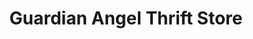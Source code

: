 ---
title: "Guardian Angel Thrift Store"
url: /fuquay-varina/guardian-angel-thrift-store/
shop: charity
---